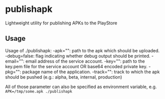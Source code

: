 # publishapk
Lightweight utility for publishing APKs to the PlayStore

## Usage

Usage of ./publishapk:
  -apk="": path to the apk which should be uploaded.
  -debug=false: flag indicating whether debug output should be printed.
  -email="": email address of the service account.
  -key="": path to the key.pem file for the service account OR base64 encoded private key.
  -pkg="": package name of the application.
  -track="": track to which the apk should be pushed (e.g.: alpha, beta, internal, production)
  
All of those parameter can also be specified as environment variable, e.g. `APK=/tmp/some.apk ./publishapk`
